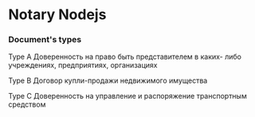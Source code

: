 # Notary Nodejs

### Document's types

Type A
Доверенность на право быть представителем в каких- либо учреждениях, предприятиях, организациях

Type B
Договор купли-продажи недвижимого имущества

Type C
Доверенность на управление и распоряжение транспортным средством